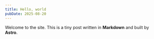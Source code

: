 ```yaml
---
title: Hello, world
pubDate: 2025-08-20
---
```

Welcome to the site. This is a tiny post written in **Markdown** and built by **Astro**.
